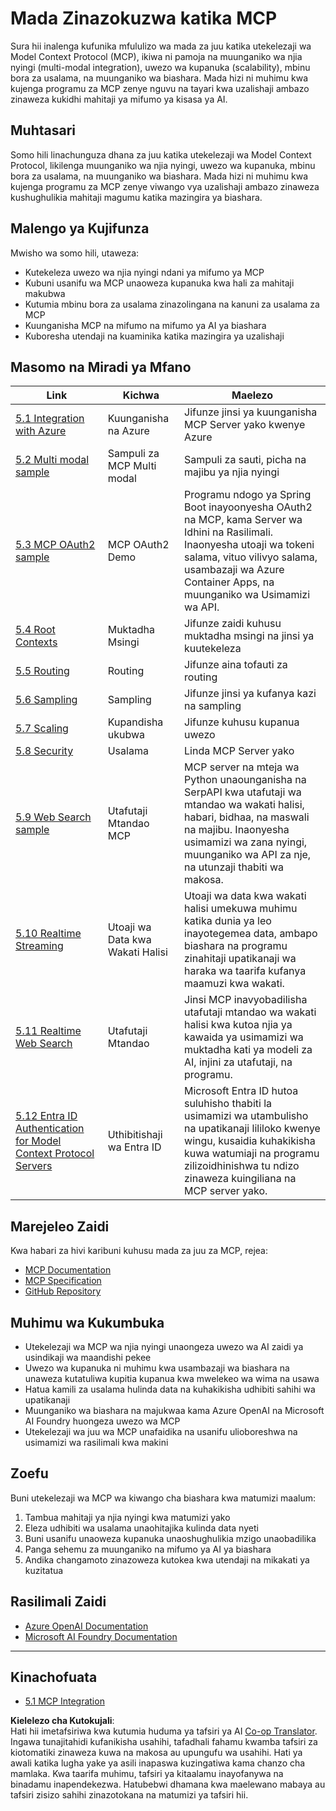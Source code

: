 <!--
CO_OP_TRANSLATOR_METADATA:
{
  "original_hash": "b96f2864e0bcb6fae9b4926813c3feb1",
  "translation_date": "2025-06-26T14:15:41+00:00",
  "source_file": "05-AdvancedTopics/README.md",
  "language_code": "sw"
}
-->
# Mada Zinazokuzwa katika MCP

Sura hii inalenga kufunika mfululizo wa mada za juu katika utekelezaji wa Model Context Protocol (MCP), ikiwa ni pamoja na muunganiko wa njia nyingi (multi-modal integration), uwezo wa kupanuka (scalability), mbinu bora za usalama, na muunganiko wa biashara. Mada hizi ni muhimu kwa kujenga programu za MCP zenye nguvu na tayari kwa uzalishaji ambazo zinaweza kukidhi mahitaji ya mifumo ya kisasa ya AI.

## Muhtasari

Somo hili linachunguza dhana za juu katika utekelezaji wa Model Context Protocol, likilenga muunganiko wa njia nyingi, uwezo wa kupanuka, mbinu bora za usalama, na muunganiko wa biashara. Mada hizi ni muhimu kwa kujenga programu za MCP zenye viwango vya uzalishaji ambazo zinaweza kushughulikia mahitaji magumu katika mazingira ya biashara.

## Malengo ya Kujifunza

Mwisho wa somo hili, utaweza:

- Kutekeleza uwezo wa njia nyingi ndani ya mifumo ya MCP
- Kubuni usanifu wa MCP unaoweza kupanuka kwa hali za mahitaji makubwa
- Kutumia mbinu bora za usalama zinazolingana na kanuni za usalama za MCP
- Kuunganisha MCP na mifumo na mifumo ya AI ya biashara
- Kuboresha utendaji na kuaminika katika mazingira ya uzalishaji

## Masomo na Miradi ya Mfano

| Link | Kichwa | Maelezo |
|------|--------|----------|
| [5.1 Integration with Azure](./mcp-integration/README.md) | Kuunganisha na Azure | Jifunze jinsi ya kuunganisha MCP Server yako kwenye Azure |
| [5.2 Multi modal sample](./mcp-multi-modality/README.md) | Sampuli za MCP Multi modal | Sampuli za sauti, picha na majibu ya njia nyingi |
| [5.3 MCP OAuth2 sample](../../../05-AdvancedTopics/mcp-oauth2-demo) | MCP OAuth2 Demo | Programu ndogo ya Spring Boot inayoonyesha OAuth2 na MCP, kama Server wa Idhini na Rasilimali. Inaonyesha utoaji wa tokeni salama, vituo vilivyo salama, usambazaji wa Azure Container Apps, na muunganiko wa Usimamizi wa API. |
| [5.4 Root Contexts](./mcp-root-contexts/README.md) | Muktadha Msingi | Jifunze zaidi kuhusu muktadha msingi na jinsi ya kuutekeleza |
| [5.5 Routing](./mcp-routing/README.md) | Routing | Jifunze aina tofauti za routing |
| [5.6 Sampling](./mcp-sampling/README.md) | Sampling | Jifunze jinsi ya kufanya kazi na sampling |
| [5.7 Scaling](./mcp-scaling/README.md) | Kupandisha ukubwa | Jifunze kuhusu kupanua uwezo |
| [5.8 Security](./mcp-security/README.md) | Usalama | Linda MCP Server yako |
| [5.9 Web Search sample](./web-search-mcp/README.md) | Utafutaji Mtandao MCP | MCP server na mteja wa Python unaounganisha na SerpAPI kwa utafutaji wa mtandao wa wakati halisi, habari, bidhaa, na maswali na majibu. Inaonyesha usimamizi wa zana nyingi, muunganiko wa API za nje, na utunzaji thabiti wa makosa. |
| [5.10 Realtime Streaming](./mcp-realtimestreaming/README.md) | Utoaji wa Data kwa Wakati Halisi | Utoaji wa data kwa wakati halisi umekuwa muhimu katika dunia ya leo inayotegemea data, ambapo biashara na programu zinahitaji upatikanaji wa haraka wa taarifa kufanya maamuzi kwa wakati. |
| [5.11 Realtime Web Search](./mcp-realtimesearch/README.md) | Utafutaji Mtandao | Jinsi MCP inavyobadilisha utafutaji mtandao wa wakati halisi kwa kutoa njia ya kawaida ya usimamizi wa muktadha kati ya modeli za AI, injini za utafutaji, na programu. |
| [5.12  Entra ID Authentication for Model Context Protocol Servers](./mcp-security-entra/README.md) | Uthibitishaji wa Entra ID | Microsoft Entra ID hutoa suluhisho thabiti la usimamizi wa utambulisho na upatikanaji lililoko kwenye wingu, kusaidia kuhakikisha kuwa watumiaji na programu zilizoidhinishwa tu ndizo zinaweza kuingiliana na MCP server yako. |

## Marejeleo Zaidi

Kwa habari za hivi karibuni kuhusu mada za juu za MCP, rejea:
- [MCP Documentation](https://modelcontextprotocol.io/)
- [MCP Specification](https://spec.modelcontextprotocol.io/)
- [GitHub Repository](https://github.com/modelcontextprotocol)

## Muhimu wa Kukumbuka

- Utekelezaji wa MCP wa njia nyingi unaongeza uwezo wa AI zaidi ya usindikaji wa maandishi pekee
- Uwezo wa kupanuka ni muhimu kwa usambazaji wa biashara na unaweza kutatuliwa kupitia kupanua kwa mwelekeo wa wima na usawa
- Hatua kamili za usalama hulinda data na kuhakikisha udhibiti sahihi wa upatikanaji
- Muunganiko wa biashara na majukwaa kama Azure OpenAI na Microsoft AI Foundry huongeza uwezo wa MCP
- Utekelezaji wa juu wa MCP unafaidika na usanifu ulioboreshwa na usimamizi wa rasilimali kwa makini

## Zoefu

Buni utekelezaji wa MCP wa kiwango cha biashara kwa matumizi maalum:

1. Tambua mahitaji ya njia nyingi kwa matumizi yako
2. Eleza udhibiti wa usalama unaohitajika kulinda data nyeti
3. Buni usanifu unaoweza kupanuka unaoshughulikia mzigo unaobadilika
4. Panga sehemu za muunganiko na mifumo ya AI ya biashara
5. Andika changamoto zinazoweza kutokea kwa utendaji na mikakati ya kuzitatua

## Rasilimali Zaidi

- [Azure OpenAI Documentation](https://learn.microsoft.com/en-us/azure/ai-services/openai/)
- [Microsoft AI Foundry Documentation](https://learn.microsoft.com/en-us/ai-services/)

---

## Kinachofuata

- [5.1 MCP Integration](./mcp-integration/README.md)

**Kielelezo cha Kutokujali**:  
Hati hii imetafsiriwa kwa kutumia huduma ya tafsiri ya AI [Co-op Translator](https://github.com/Azure/co-op-translator). Ingawa tunajitahidi kufanikisha usahihi, tafadhali fahamu kwamba tafsiri za kiotomatiki zinaweza kuwa na makosa au upungufu wa usahihi. Hati ya awali katika lugha yake ya asili inapaswa kuzingatiwa kama chanzo cha mamlaka. Kwa taarifa muhimu, tafsiri ya kitaalamu inayofanywa na binadamu inapendekezwa. Hatubebwi dhamana kwa maelewano mabaya au tafsiri zisizo sahihi zinazotokana na matumizi ya tafsiri hii.